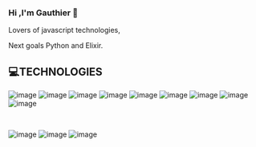 ### Hi ,I'm Gauthier 👋


Lovers of javascript technologies,

Next goals Python and Elixir.

## 💻TECHNOLOGIES

![image](https://user-images.githubusercontent.com/101709822/205641149-923a55a8-fd26-44e5-bc55-6984f5d39d84.png)
![image](https://user-images.githubusercontent.com/101709822/205641375-c5223a4f-0fa9-40a5-a223-a7ea35be55ba.png)
![image](https://user-images.githubusercontent.com/101709822/205644392-fc722d00-ba8c-40d1-8c97-0c25d2ac3d12.png)
![image](https://user-images.githubusercontent.com/101709822/205641316-4bc319e8-e0b9-456a-a98e-132ebe04613a.png)
![image](https://user-images.githubusercontent.com/101709822/205640926-2dd2be6c-c369-4ac8-8179-65069a9e7e9d.png)
![image](https://user-images.githubusercontent.com/101709822/205641044-72ccbc41-92f4-4057-9851-61b8d50b8062.png)
![image](https://user-images.githubusercontent.com/101709822/205643917-1f2d05be-2f78-4575-8d3d-18263725765b.png)
![image](https://user-images.githubusercontent.com/101709822/205644264-888c1c24-0bf6-4a95-91ec-fd7f6406831b.png)
![image](https://user-images.githubusercontent.com/101709822/205644285-86972e84-9628-40ac-b056-09a926964530.png)


<br/>

![image](https://user-images.githubusercontent.com/101709822/205642679-e1ec0bd0-ab99-488d-a103-4979e5b7af99.png)
![image](https://user-images.githubusercontent.com/101709822/205642739-f79cc2e4-6240-4d0a-b509-c61e2e150666.png)
![image](https://user-images.githubusercontent.com/101709822/205642776-eb2bf0b8-a5b0-499d-9175-f7d6aea864c3.png) 






 
